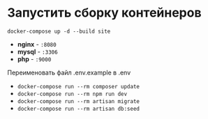 # Запустить сборку контейнеров

`docker-compose up -d --build site`

- **nginx** - `:8080`
- **mysql** - `:3306`
- **php** - `:9000`

Переименовать файл .env.example в .env

- `docker-compose run --rm composer update`
- `docker-compose run --rm npm run dev`
- `docker-compose run --rm artisan migrate` 
- `docker-compose run --rm artisan db:seed` 

